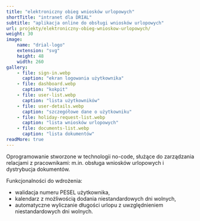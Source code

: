 ```yaml
---
title: "elektroniczny obieg wniosków urlopowych"
shortTitle: "intranet dla DRIAL"
subtitle: "aplikacja online do obsługi wniosków urlopowych"
url: projekty/elektroniczny-obieg-wnioskow-urlopowych/
weight: 30
image:
    name: "drial-logo"
    extension: "svg"
    height: 48
    width: 260
gallery:
    - file: sign-in.webp
      caption: "ekran logowania użytkownika"
    - file: dashboard.webp
      caption: "kokpit"
    - file: user-list.webp
      caption: "lista użytkowników"
    - file: user-details.webp
      caption: "szczegółowe dane o użytkowniku"
    - file: holiday-request-list.webp
      caption: "lista wniosków urlopowych"
    - file: documents-list.webp
      caption: "lista dokumentów"
readMore: true
---
```

Oprogramowanie stworzone w technologii no-code, służące do zarządzania relacjami z pracownikami: m.in. obsługa wniosków urlopowych i dystrybucja dokumentów.
<!--more-->
Funkcjonalności do wdrożenia:
* walidacja numeru PESEL użytkownika,
* kalendarz z możliwością dodania niestandardowych dni wolnych,
* automatyczne wyliczanie długości urlopu z uwzględnieniem niestandardowych dni wolnych.